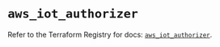 # `aws_iot_authorizer`

Refer to the Terraform Registry for docs: [`aws_iot_authorizer`](https://registry.terraform.io/providers/hashicorp/aws/4.54.0/docs/resources/iot_authorizer).
